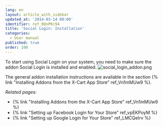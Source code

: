 ```yaml
---
lang: en
layout: article_with_sidebar
updated_at: '2014-03-14 00:00'
identifier: ref_0QnPKc94
title: 'Social Login: Installation'
categories:
  - User manual
published: true
order: 100
---
```

To start using Social Login on your system, you need to make sure the addon Social Login is installed and enabled. 
![social_login_addon.png]({{site.baseurl}}/attachments/ref_0QnPKc94/social_login_addon.png)

The general addon installation instructions are available in the section {% link "Installing Addons from the X-Cart App Store" ref_Vn1mMUw9 %}.

_Related pages:_

*   {% link "Installing Addons from the X-Cart App Store" ref_Vn1mMUw9 %}
*   {% link "Setting up Facebook Login for Your Store" ref_vpEKPoyM %}
*   {% link "Setting up Google Login for Your Store" ref_LMCQeIrv %}
